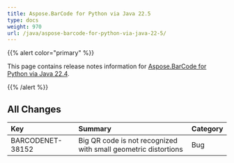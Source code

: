 ```yaml
---
title: Aspose.BarCode for Python via Java 22.5
type: docs
weight: 970
url: /java/aspose-barcode-for-python-via-java-22-5/
---
```


{{% alert color="primary" %}} 

This page contains release notes information for [Aspose.BarCode for Python via Java 22.4](https://downloads.aspose.com/barcode/pythonjava/new-releases/aspose.barcode-for-python-via-java-22.4/).

{{% /alert %}} 
## **All Changes**

|**Key**|**Summary**|**Category**|
| :- | :- | :- |
|BARCODENET-38152|Big QR code is not recognized with small geometric distortions|Bug|
